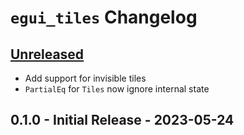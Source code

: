 # `egui_tiles` Changelog

## [Unreleased](https://github.com/rerun-io/rerun/compare/latest...HEAD)
* Add support for invisible tiles
* `PartialEq` for `Tiles` now ignore internal state


## 0.1.0 - Initial Release - 2023-05-24
